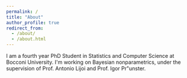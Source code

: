 ```yaml
---
permalink: /
title: "About"
author_profile: true
redirect_from: 
  - /about/
  - /about.html
---
```


I am a fourth year PhD Student in Statistics and Computer Science at Bocconi University. I'm working on Bayesian nonparametrics, under the supervision of Prof. Antonio Lijoi and Prof. Igor Pr\"unster.
